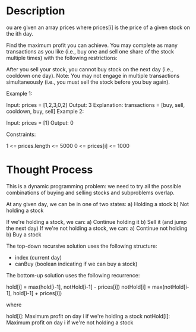 # Description

ou are given an array prices where prices[i] is the price of a given stock on the ith day.

Find the maximum profit you can achieve. You may complete as many transactions as you like (i.e., buy one and sell one share of the stock multiple times) with the following restrictions:

After you sell your stock, you cannot buy stock on the next day (i.e., cooldown one day).
Note: You may not engage in multiple transactions simultaneously (i.e., you must sell the stock before you buy again).

 

Example 1:

Input: prices = [1,2,3,0,2]
Output: 3
Explanation: transactions = [buy, sell, cooldown, buy, sell]
Example 2:

Input: prices = [1]
Output: 0
 

Constraints:

1 <= prices.length <= 5000
0 <= prices[i] <= 1000

# Thought Process

This is a dynamic programming problem: we need to try all the possible combinations of buying and selling stocks and subproblems overlap.

At any given day, we can be in one of two states:
a) Holding a stock
b) Not holding a stock

If we're holding a stock, we can:
a) Continue holding it
b) Sell it (and jump the next day)
If we're not holding a stock, we can:
a) Continue not holding
b) Buy a stock

The top-down recursive solution uses the following structure:

- index (current day)
- canBuy (boolean indicating if we can buy a stock)

The bottom-up solution uses the following recurrence:

hold[i] = max(hold[i-1], notHold[i-1] - prices[i])
notHold[i] = max(notHold[i-1], hold[i-1] + prices[i])

where

hold[i]: Maximum profit on day i if we're holding a stock
notHold[i]: Maximum profit on day i if we're not holding a stock
